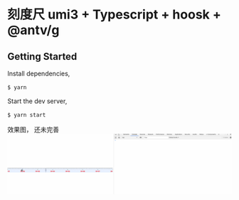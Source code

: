 # 刻度尺 umi3 + Typescript + hoosk + @antv/g

## Getting Started

Install dependencies,

```bash
$ yarn
```

Start the dev server,

```bash
$ yarn start
```

效果图， 还未完善
![slider](/slider_G.gif)